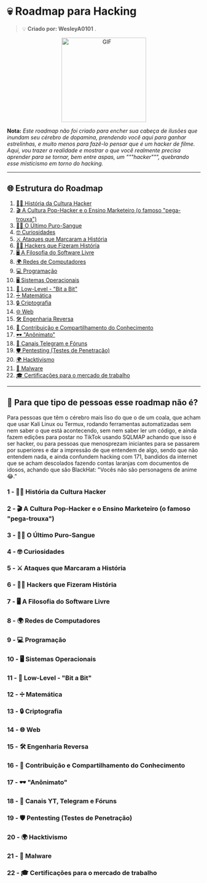 # 💀 Roadmap para Hacking  

> 💡 **Criado por: WesleyA0101** .

<div align="center">
  <img src="https://media1.giphy.com/media/v1.Y2lkPTc5MGI3NjExOHhxbjRlM3I2Nm8wdTkyanQ1Nm42aDR6cnRxejF1YzhyNHA4cW42ayZlcD12MV9pbnRlcm5hbF9naWZfYnlfaWQmY3Q9Zw/GuRuLWOGo0CI/giphy.webp" width="220" alt="GIF" />
</div> 

**Nota:** *Este roadmap não foi criado para encher sua cabeça de ilusões que inundam seu cérebro de dopamina, prendendo você aqui para ganhar estrelinhas, e muito menos para fazê-lo pensar que é um hacker de filme. Aqui, vou trazer a realidade e mostrar o que você realmente precisa aprender para se tornar, bem entre aspas, um """hacker""", quebrando esse misticismo em torno do hacking.*

---

## 🌐 Estrutura do Roadmap

1. [🕵️‍♂️ História da Cultura Hacker](#1---história-da-cultura-hacker)  
2. [🎬 A Cultura Pop-Hacker e o Ensino Marketeiro (o famoso "pega-trouxa")](#2---a-cultura-pop-hacker-e-o-ensino-marketeiro-o-famoso-pega-trouxa)  
3. [🦸‍♂️ O Último Puro-Sangue](#3---o-último-puro-sangue)  
4. [🤓 Curiosidades](#4---curiosidades)  
5. [⚔️ Ataques que Marcaram a História](#5---ataques-que-marcaram-a-história)  
6. [👨‍💻 Hackers que Fizeram História](#6---hackers-que-fizeram-história)  
7. [🖥️ A Filosofia do Software Livre](#7---a-filosofia-do-software-livre)  
8. [🌍 Redes de Computadores](#8---redes-de-computadores)  
9. [💻 Programação](#9---programação)  
10. [🖥️ Sistemas Operacionais](#10---sistemas-operacionais)  
11. [🔧 Low-Level - "Bit a Bit"](#11---low-level---bit-a-bit)  
12. [➗ Matemática](#12---matemática)  
13. [🔒 Criptografia](#13---criptografia)  
14. [🌐 Web](#14---web)  
15. [🛠️ Engenharia Reversa](#15---engenharia-reversa)  
16. [🤝 Contribuição e Compartilhamento do Conhecimento](#16---contribuição-e-compartilhamento-do-conhecimento)  
17. [🕶️ "Anônimato"](##17---anonimato)  
18. [📱 Canais Telegram e Fóruns](#18---canais-yt-telegram-e-fóruns)  
19. [🛡️ Pentesting (Testes de Penetração)](#19---pentesting-testes-de-penetração)  
20. [🌍 Hacktivismo](#20---hacktivismo)  
21. [🧩 Malware](#21---malware)
22. [🎓 Certificações para o mercado de trabalho](#21---Certificações-para-o-mercado-de-trabalho)

---

## 🧩 Para que tipo de pessoas esse roadmap não é?
Para pessoas que têm o cérebro mais liso do que o de um coala, que acham que usar Kali Linux ou Termux, rodando ferramentas automatizadas sem nem saber o que está acontecendo, sem nem saber ler um código, e ainda fazem edições para postar no TikTok usando SQLMAP achando que isso é ser hacker, ou para pessoas que menosprezam iniciantes para se passarem por superiores e dar a impressão de que entendem de algo, sendo que não entendem nada, e ainda confundem hacking com 171, bandidos da internet que se acham descolados fazendo contas laranjas com documentos de idosos, achando que são BlackHat: "Vocês não são personagens de anime 😂."

### 1 - 🕵️‍♂️ História da Cultura Hacker

### 2 - 🎬 A Cultura Pop-Hacker e o Ensino Marketeiro (o famoso "pega-trouxa")

### 3 - 🦸‍♂️ O Último Puro-Sangue

### 4 - 🤓 Curiosidades

### 5 - ⚔️ Ataques que Marcaram a História

### 6 - 👨‍💻 Hackers que Fizeram História

### 7 - 🖥️ A Filosofia do Software Livre

### 8 - 🌍 Redes de Computadores

### 9 - 💻 Programação

### 10 - 🖥️ Sistemas Operacionais

### 11 - 🔧 Low-Level - "Bit a Bit"

### 12 - ➗ Matemática

### 13 - 🔒 Criptografia

### 14 - 🌐 Web

### 15 - 🛠️ Engenharia Reversa

### 16 - 🤝 Contribuição e Compartilhamento do Conhecimento

### 17 - 🕶️ "Anônimato"

### 18 - 📱 Canais YT, Telegram e Fóruns 

### 19 - 🛡️ Pentesting (Testes de Penetração)

### 20 - 🌍 Hacktivismo 

### 21 - 🧩 Malware

### 22 - 🎓 Certificações para o mercado de trabalho
